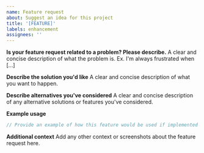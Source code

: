 ```yaml
---
name: Feature request
about: Suggest an idea for this project
title: '[FEATURE]'
labels: enhancement
assignees: ''
---
```


**Is your feature request related to a problem? Please describe.**
A clear and concise description of what the problem is. Ex. I'm always frustrated when [...]

**Describe the solution you'd like**
A clear and concise description of what you want to happen.

**Describe alternatives you've considered**
A clear and concise description of any alternative solutions or features you've considered.

**Example usage**
```php
// Provide an example of how this feature would be used if implemented
```

**Additional context**
Add any other context or screenshots about the feature request here. 
